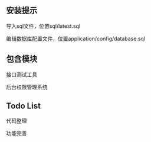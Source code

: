
<h2>安装提示</h2>

<p>
    导入sql文件，位置sql/latest.sql
</p>

<p>
    编辑数据库配置文件，位置application/config/database.sql
</p>


<h2>包含模块</h2>
<p>
    接口测试工具
</p>

<p>
    后台权限管理系统
</p>


<h2>Todo List</h2>

<p>
    代码整理
</p>

<p>
    功能完善
</p>


